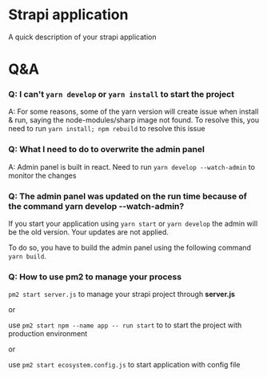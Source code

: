 # Strapi application

A quick description of your strapi application

# Q&A
### Q: I can't `yarn develop` or `yarn install` to start the project
A: For some reasons, some of the yarn version will create issue when install & run, saying the node-modules/sharp image not found. To resolve this,  you need to run `yarn install; npm rebuild` to resolve this issue

### Q: What I need to do to overwrite the admin panel
A: Admin panel is built in react. Need to run `yarn develop --watch-admin` to monitor the changes


### Q: The admin panel was updated on the run time because of the command yarn develop --watch-admin?

If you start your application using `yarn start` or `yarn develop` the admin will be the old version. Your updates are not applied.

To do so, you have to build the admin panel using the following command `yarn build`.

### Q: How to use pm2 to manage your process

`pm2 start server.js` to manage your strapi project through **server.js**

or 

use `pm2 start npm --name app -- run start` to to start the project with production environment

or

use `pm2 start ecosystem.config.js` to start application with config file